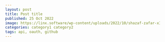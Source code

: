 ```yaml
---
layout: post
title: Post title
published: 25 Oct 2022
image: https://linx.software/wp-content/uploads/2022/10/shazaf-zafar-xIgOKhPpY5M-unsplash-400x250.jpg
categories: category1 category2
tags: api, oauth, github
---
```



